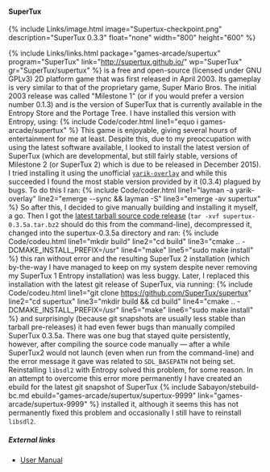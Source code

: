 #### SuperTux
{% include Links/image.html image="Supertux-checkpoint.png" description="SuperTux 0.3.3" float="none" width="800" height="600" %}

{% include Links/links.html package="games-arcade/supertux" program="SuperTux" link="http://supertux.github.io/" wp="SuperTux" gr="SuperTux/supertux" %} is a free and open-source (licensed under GNU GPLv3) 2D platform game that was first released in April 2003. Its gameplay is very similar to that of the proprietary game, Super Mario Bros. The initial 2003 release was called "Milestone 1" (or if you would prefer a version number 0.1.3) and is the version of SuperTux that is currently available in the Entropy Store and the Portage Tree. I have installed this version with Entropy, using:
{% include Code/coder.html line1="equo i games-arcade/supertux" %}
This game is enjoyable, giving several hours of entertainment for me at least. Despite this, due to my preoccupation with using the latest software available, I looked to install the latest version of SuperTux (which are developmental, but still fairly stable, versions of Milestone 2 (or SuperTux 2) which is due to be released in December 2015). I tried installing it using the unofficial [`yarik-overlay`](https://github.com/yarikmsu/yarik-overlay) and while this succeeded I found the most stable version provided by it (0.3.4) plagued by bugs. To do this I ran:
{% include Code/coder.html line1="layman -a yarik-overlay" line2="emerge --sync && layman -S" line3="emerge -av supertux" %}
So after this, I decided to give manually building and installing it myself, a go. Then I got the [latest tarball source code release](https://github.com/SuperTux/supertux/releases/download/v0.3.5a/supertux-0.3.5a.tar.bz2) (`tar -xvf supertux-0.3.5a.tar.bz2` should do this from the command-line), decompressed it, changed into the supertux-0.3.5a directory and ran:
{% include Code/codeu.html line1="mkdir build" line2="cd build" line3="cmake .. -DCMAKE_INSTALL_PREFIX=/usr" line4="make" line5="sudo make install" %}
this ran without error and the resulting SuperTux 2 installation (which by-the-way I have managed to keep on my system despite never removing my SuperTux 1 Entropy installation) was less buggy. Later, I replaced this installation with the latest git release of SuperTux, via running:
{% include Code/codeu.html line1="git clone https://github.com/SuperTux/supertux" line2="cd supertux" line3="mkdir build && cd build" line4="cmake .. -DCMAKE_INSTALL_PREFIX=/usr" line5="make" line6="sudo make install" %}
and surprisingly (because git snapshots are usually less stable than tarball pre-releases) it had even fewer bugs than manually compiled SuperTux 0.3.5a. There was one bug that stayed quite persistently, however, after compiling the source code manually &mdash; after a while SuperTux2 would not launch (even when run from the command-line) and the error message it gave was related to `SDL_BASEPATH` not being set. Reinstalling `libsdl2` with Entropy solved this problem, for some reason. In an attempt to overcome this error more permanently I  have created an ebuild for the latest git snapshot of SuperTux {% include Sabayon/stebuild-bc.md ebuild="games-arcade/supertux/supertux-9999" link="games-arcade/supertux-9999" %} installed it, although it seems this has not permanently fixed this problem and occasionally I still have to reinstall `libsdl2`.

##### External links
* [User Manual](https://github.com/SuperTux/supertux/wiki/User-Manual)
